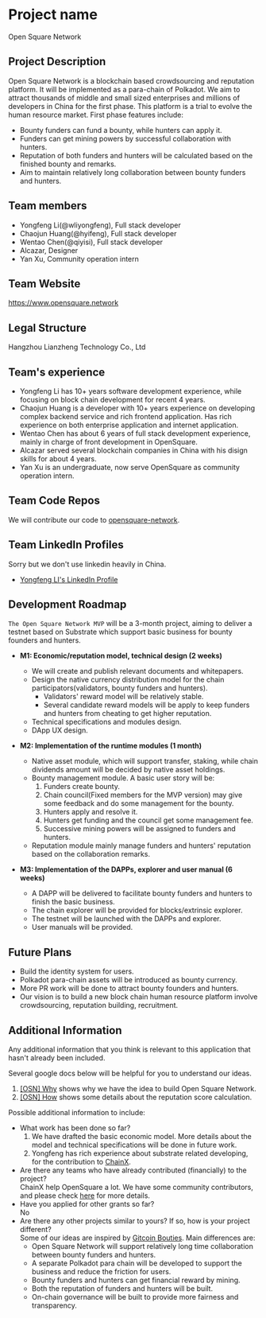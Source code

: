 # Project name
Open Square Network

## Project Description
Open Square Network is a blockchain based crowdsourcing and reputation platform. It will be implemented as a para-chain
of Polkadot. We aim to attract thousands of middle and small sized enterprises and millions of developers in China for the first phase. 
This platform is a trial to evolve the human resource market. First phase features include:
- Bounty funders can fund a bounty, while hunters can apply it.
- Funders can get mining powers by successful collaboration with hunters.
- Reputation of both funders and hunters will be calculated based on the finished bounty and remarks.
- Aim to maintain relatively long collaboration between bounty funders and hunters.

## Team members

* Yongfeng Li(@wliyongfeng), Full stack developer
* Chaojun Huang(@hyifeng), Full stack developer
* Wentao Chen(@qiyisi), Full stack developer
* Alcazar, Designer
* Yan Xu, Community operation intern

## Team Website	
https://www.opensquare.network

## Legal Structure 
Hangzhou Lianzheng Technology Co., Ltd

## Team's experience

- Yongfeng Li has 10+ years software development experience, while focusing on block chain development for recent 4 years.
- Chaojun Huang is a developer with 10+ years experience on developing complex backend service and rich frontend application. Has rich experience on both enterprise application and internet application.
- Wentao Chen has about 6 years of full stack development experience, mainly in charge of front development in OpenSquare.
- Alcazar served several blockchain companies in China with his disign skills for about 4 years.
- Yan Xu is an undergraduate, now serve OpenSquare as community operation intern.

## Team Code Repos
We will contribute our code to [opensquare-network](https://github.com/opensquare-network).

## Team LinkedIn Profiles
Sorry but we don't use linkedin heavily in China.

- [Yongfeng LI's LinkedIn Profile](https://www.linkedin.com/in/yongfeng-li-80950017/)

## Development Roadmap
`The Open Square Network MVP` will be a 3-month project, aiming to deliver a testnet based on Substrate which support basic business for bounty founders and hunters.

* **M1: Economic/reputation model, technical design (2 weeks)**
  - We will create and publish relevant documents and whitepapers.
  - Design the native currency distribution model for the chain participators(validators, bounty funders and hunters).
    - Validators' reward model will be relatively stable.
    - Several candidate reward models will be apply to keep funders and hunters from cheating to get higher reputation.
  - Technical specifications and modules design.
  - DApp UX design.
  
* **M2: Implementation of the runtime modules (1 month)**
  - Native asset module, which will support transfer, staking, while chain dividends amount will be decided by native asset holdings.
  - Bounty management module. A basic user story will be:
    1. Funders create bounty.
    2. Chain council(Fixed members for the MVP version) may give some feedback and do some management for the bounty.
    3. Hunters apply and resolve it.
    4. Hunters get funding and the council get some management fee.
    5. Successive mining powers will be assigned to funders and hunters.
  - Reputation module mainly manage funders and hunters' reputation based on the collaboration remarks.
  
* **M3: Implementation of the DAPPs, explorer and user manual (6 weeks)**
  - A DAPP will be delivered to facilitate bounty funders and hunters to finish the basic business.
  - The chain explorer will be provided for blocks/extrinsic explorer.
  - The testnet will be launched with the DAPPs and explorer.
  - User manuals will be provided.
  

## Future Plans
* Build the identity system for users.
* Polkadot para-chain assets will be introduced as bounty currency.
* More PR work will be done to attract bounty founders and hunters.
* Our vision is to build a new block chain human resource platform involve crowdsourcing, reputation building, recruitment.

## Additional Information
Any additional information that you think is relevant to this application that hasn't already been included.

Several google docs below will be helpful for you to understand our ideas.
1. [[OSN] Why](https://docs.google.com/document/d/1ozwyhQ7g0UabVny5g-uF5z9TC8hya5yhVDz-SVreDek/edit?usp=sharing) shows why we have the idea to build Open Square Network.
2. [[OSN] How](https://docs.google.com/document/d/1hhAyEixHa-qfMiv-6mf2Fk5EVPSTns9Ehv-EZ3_Dj3g/edit?usp=sharing) shows some details about the reputation score calculation.

Possible additional information to include:
* What work has been done so far?  
  1. We have drafted the basic economic model. More details about the model and technical specifications will be done in future work.
  2. Yongfeng has rich experience about substrate related developing, for the contribution to [ChainX](https://github.com/chainx-org).
* Are there any teams who have already contributed (financially) to the project?  
ChainX help OpenSquare a lot. We have some community contributors, and please check [here](https://www.opensquare.network/team/) for more details.
* Have you applied for other grants so far?  
No
* Are there any other projects similar to yours? If so, how is your project different?  
Some of our ideas are inspired by [Gitcoin Bouties](https://gitcoin.co/bounties/funder). Main differences are:
  - Open Square Network will support relatively long time collaboration between bounty funders and hunters.
  - A separate Polkadot para chain will be developed to support the business and reduce the friction for users.
  - Bounty funders and hunters can get financial reward by mining.   
  - Both the reputation of funders and hunters will be built.
  - On-chain governance will be built to provide more fairness and transparency.
